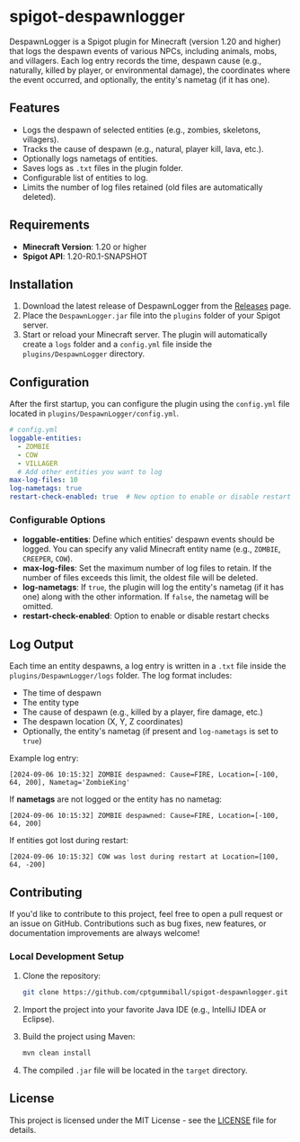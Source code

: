 # spigot-despawnlogger

DespawnLogger is a Spigot plugin for Minecraft (version 1.20 and higher) that logs the despawn events of various NPCs, including animals, mobs, and villagers. Each log entry records the time, despawn cause (e.g., naturally, killed by player, or environmental damage), the coordinates where the event occurred, and optionally, the entity's nametag (if it has one).

## Features

- Logs the despawn of selected entities (e.g., zombies, skeletons, villagers).
- Tracks the cause of despawn (e.g., natural, player kill, lava, etc.).
- Optionally logs nametags of entities.
- Saves logs as `.txt` files in the plugin folder.
- Configurable list of entities to log.
- Limits the number of log files retained (old files are automatically deleted).

## Requirements

- **Minecraft Version**: 1.20 or higher
- **Spigot API**: 1.20-R0.1-SNAPSHOT

## Installation

1. Download the latest release of DespawnLogger from the [Releases](https://github.com/yourusername/DespawnLogger/releases) page.
2. Place the `DespawnLogger.jar` file into the `plugins` folder of your Spigot server.
3. Start or reload your Minecraft server. The plugin will automatically create a `logs` folder and a `config.yml` file inside the `plugins/DespawnLogger` directory.

## Configuration

After the first startup, you can configure the plugin using the `config.yml` file located in `plugins/DespawnLogger/config.yml`.

```yaml
# config.yml
loggable-entities:
  - ZOMBIE
  - COW
  - VILLAGER
  # Add other entities you want to log
max-log-files: 10
log-nametags: true
restart-check-enabled: true  # New option to enable or disable restart checks
```

### Configurable Options

- **loggable-entities**: Define which entities' despawn events should be logged. You can specify any valid Minecraft entity name (e.g., `ZOMBIE`, `CREEPER`, `COW`).
- **max-log-files**: Set the maximum number of log files to retain. If the number of files exceeds this limit, the oldest file will be deleted.
- **log-nametags**: If `true`, the plugin will log the entity's nametag (if it has one) along with the other information. If `false`, the nametag will be omitted.
- **restart-check-enabled**: Option to enable or disable restart checks

## Log Output

Each time an entity despawns, a log entry is written in a `.txt` file inside the `plugins/DespawnLogger/logs` folder. The log format includes:

- The time of despawn
- The entity type
- The cause of despawn (e.g., killed by a player, fire damage, etc.)
- The despawn location (X, Y, Z coordinates)
- Optionally, the entity's nametag (if present and `log-nametags` is set to `true`)

Example log entry:

```
[2024-09-06 10:15:32] ZOMBIE despawned: Cause=FIRE, Location=[-100, 64, 200], Nametag='ZombieKing'
```

If **nametags** are not logged or the entity has no nametag:

```
[2024-09-06 10:15:32] ZOMBIE despawned: Cause=FIRE, Location=[-100, 64, 200]
```

If entities got lost during restart:

```
[2024-09-06 10:15:32] COW was lost during restart at Location=[100, 64, -200]
```

## Contributing

If you'd like to contribute to this project, feel free to open a pull request or an issue on GitHub. Contributions such as bug fixes, new features, or documentation improvements are always welcome!

### Local Development Setup

1. Clone the repository:
   ```bash
   git clone https://github.com/cptgummiball/spigot-despawnlogger.git
   ```

2. Import the project into your favorite Java IDE (e.g., IntelliJ IDEA or Eclipse).

3. Build the project using Maven:
   ```bash
   mvn clean install
   ```

4. The compiled `.jar` file will be located in the `target` directory.

## License

This project is licensed under the MIT License - see the [LICENSE](LICENSE) file for details.
